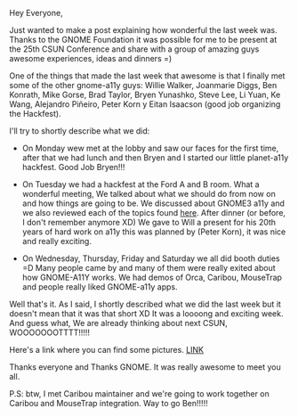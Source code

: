 <!---
$"metadata"$
{"md": true, "upload_date": "2010-03-26 16:37:08", "title": "CSUN+GNOME Hackfest: What a wonderful experience!!!", "draft": false, "slug": "csungnome-hackfest-what-wonderful-experience", "tags": ["CSUN", "hackfest", "GNOME", "english", "a11y"]}
$"metadata"$
-->
Hey Everyone,

Just wanted to make a post explaining how wonderful the last week was. Thanks to the GNOME Foundation it was possible for me to be present at the 25th CSUN Conference and share with a group of amazing guys awesome experiences, ideas and dinners =)

One of the things that made the last week that awesome is that I finally met some of the other gnome-a11y guys: Willie Walker, Joanmarie Diggs, Ben Konrath, Mike Gorse, Brad Taylor, Bryen Yunashko, Steve Lee, Li Yuan, Ke Wang, Alejandro Piñeiro, Peter Korn y Eitan Isaacson (good job organizing the Hackfest).

I'll try to shortly describe what we did:

* On Monday wew met at the lobby and saw our faces for the first time, after that we had lunch and then Bryen and I started our little planet-a11y hackfest. Good Job Bryen!!!

* On Tuesday we had a hackfest at the Ford A and B room. What a wonderful meeting, We talked about what we should do from now on and how things are going to be. We discussed about GNOME3 a11y and we also reviewed each of the topics found <a href="http://live.gnome.org/Accessibility/GNOME3">here</a>. After dinner (or before, I don't remember anymore XD) We gave to Will a present for his 20th years of hard work on a11y this was planned by (Peter Korn), it was nice and really exciting.

* On Wednesday, Thursday, Friday and Saturday we all did booth duties =D Many people came by and many of them were really exited about how GNOME-A11Y works. We had demos of Orca, Caribou, MouseTrap and people really liked GNOME-a11y apps.

Well that's it. As I said, I shortly described what we did the last week but it doesn't mean that it was that short XD It was a loooong and exciting week. And guess what, We are already thinking about next CSUN, WOOOOOOOTTTT!!!!!

Here's a link where you can find some pictures. <a href="http://www.flickr.com/photos/mostlypictures/sets/72157623693089040/">LINK</a>

Thanks everyone and Thanks GNOME. It was really awesome to meet you all.

P.S: btw, I met Caribou maintainer and we're going to work together on Caribou and MouseTrap integration. Way to go Ben!!!!!